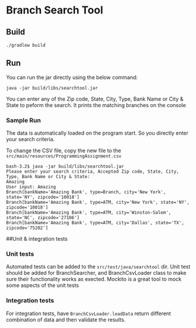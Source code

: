 # Branch Search Tool

## Build
`./gradlew build`

## Run
You can run the jar directly using the below command:

`java -jar build/libs/searchtool.jar`

You can enter any of the Zip code, State, City, Type, Bank Name or City & State to peform the search.
It prints the matching branches on the console

### Sample Run
The data is automatically loaded on the program start. So you directly enter your search criteria. 

To change the CSV file, copy the new file to the `src/main/resources/ProgrammingAssignment.csv`
```
bash-3.2$ java -jar build/libs/searchtool.jar 
Please enter your search criteria, Accepted Zip code, State, City, Type, Bank Name or City & State:
Amazing
User input: Amazing
Branch[bankName='Amazing Bank', type=Branch, city='New York', state='NY', zipcode='10018']
Branch[bankName='Amazing Bank', type=ATM, city='New York', state='NY', zipcode='10018']
Branch[bankName='Amazing Bank', type=ATM, city='Winston-Salem', state='NC', zipcode='27106']
Branch[bankName='Amazing Bank', type=ATM, city='Dallas', state='TX', zipcode='75202']

```

##Unit & integration tests

### Unit tests
Automated tests can be added to the `src/test/java/searchtool` dir. Unit test should be added for BranchSearcher, and BranchCsvLoader class to make sure their functionality works as exected.
Mockito is a great tool to mock some aspects of the unit tests

### Integration tests
For integration tests, have `BranchCsvLoader.loadData` return different combination of data and then validate the results.

